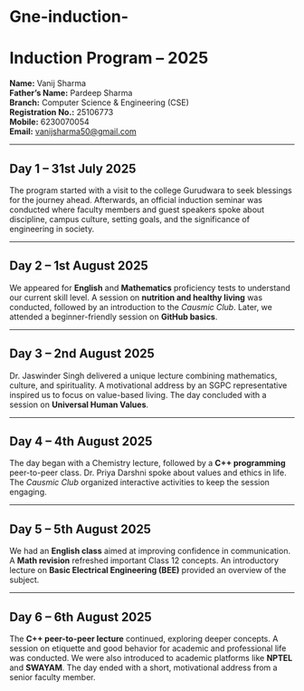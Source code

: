 # Gne-induction-
# Induction Program – 2025

**Name:** Vanij Sharma  
**Father’s Name:** Pardeep Sharma  
**Branch:** Computer Science & Engineering (CSE)  
**Registration No.:** 25106773  
**Mobile:** 6230070054  
**Email:** vanijsharma50@gmail.com  

---

## **Day 1 – 31st July 2025**
The program started with a visit to the college Gurudwara to seek blessings for the journey ahead. Afterwards, an official induction seminar was conducted where faculty members and guest speakers spoke about discipline, campus culture, setting goals, and the significance of engineering in society.

---

## **Day 2 – 1st August 2025**
We appeared for **English** and **Mathematics** proficiency tests to understand our current skill level. A session on **nutrition and healthy living** was conducted, followed by an introduction to the *Causmic Club*. Later, we attended a beginner-friendly session on **GitHub basics**.

---

## **Day 3 – 2nd August 2025**
Dr. Jaswinder Singh delivered a unique lecture combining mathematics, culture, and spirituality. A motivational address by an SGPC representative inspired us to focus on value-based living. The day concluded with a session on **Universal Human Values**.

---

## **Day 4 – 4th August 2025**
The day began with a Chemistry lecture, followed by a **C++ programming** peer-to-peer class. Dr. Priya Darshni spoke about values and ethics in life. The *Causmic Club* organized interactive activities to keep the session engaging.

---

## **Day 5 – 5th August 2025**
We had an **English class** aimed at improving confidence in communication. A **Math revision** refreshed important Class 12 concepts. An introductory lecture on **Basic Electrical Engineering (BEE)** provided an overview of the subject.

---

## **Day 6 – 6th August 2025**
The **C++ peer-to-peer lecture** continued, exploring deeper concepts. A session on etiquette and good behavior for academic and professional life was conducted. We were also introduced to academic platforms like **NPTEL** and **SWAYAM**. The day ended with a short, motivational address from a senior faculty member.
